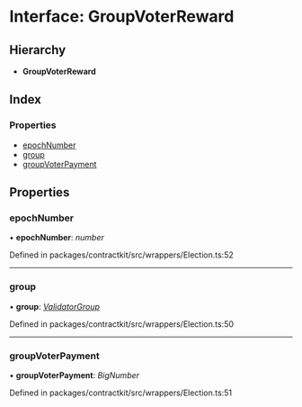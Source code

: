 # Interface: GroupVoterReward

## Hierarchy

* **GroupVoterReward**

## Index

### Properties

* [epochNumber](_wrappers_election_.groupvoterreward.md#epochnumber)
* [group](_wrappers_election_.groupvoterreward.md#group)
* [groupVoterPayment](_wrappers_election_.groupvoterreward.md#groupvoterpayment)

## Properties

###  epochNumber

• **epochNumber**: *number*

Defined in packages/contractkit/src/wrappers/Election.ts:52

___

###  group

• **group**: *[ValidatorGroup](_wrappers_validators_.validatorgroup.md)*

Defined in packages/contractkit/src/wrappers/Election.ts:50

___

###  groupVoterPayment

• **groupVoterPayment**: *BigNumber*

Defined in packages/contractkit/src/wrappers/Election.ts:51
